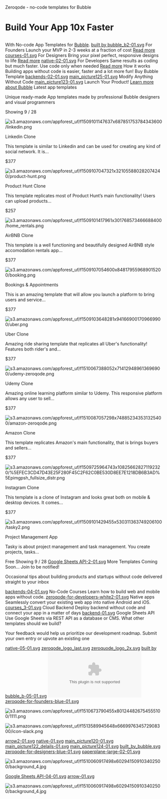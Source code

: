 Zeroqode - no-code templates for Bubble

# Build Your App 10x Faster

##

With No-code App Templates for [Bubble](https://bubble.is/?ref=9BJPDWAH).
[built by bubble_b2-01.svg](../_resources/b953fedc1e508f2b11f2bb57d270b64f.bin)
For Founders
Launch your MVP in 2-3 weeks at a fraction of cost
[Read more](https://zeroqode.com/founders)
[courses-01.svg](../_resources/f5b287f2c191c9af8ceb779428b6fa80.bin)
For Designers
Bring your pixel perfect, responsive designs to life
[Read more](https://zeroqode.com/designers)
[native-02-01.svg](../_resources/4be4087177b5387d7be2f14bfea7e884.bin)
For Developers
Same results as coding but much faster. Use code only when needed
[Read more](https://zeroqode.com/developers)
How it works
Building apps without code is easier, faster and a lot more fun!
Buy Bubble Template
[backends-02-01.svg](../_resources/409a1184cdde7ab2b5bdd46544d8e23f.bin)
[main_picture125-01.svg](../_resources/f92f0cfa350f6599a6de6a8d6e157da2.png)
Modify Anything Without Code
[main_picture123-01.svg](../_resources/55d9e28abdef07a45f71119aa7380a03.bin)
Launch Your Product!
[Learn more about Bubble](https://zeroqode.com/bubble)
Latest app templates

Unique ready-made App templates made by professional Bubble designers and visual programmers

Showing 9 / 28

![s3.amazonaws.com/appforest_uf/f1509101147637x687851753784343600/linkedin.png](../_resources/9fb3fa762d265f502bea097a638a8990.png)

Linkedin Clone

This template is similar to Linkedin and can be used for creating any kind of social network. It is...

$377

![s3.amazonaws.com/appforest_uf/f1509107047321x321055880282074240/product-hunt.png](../_resources/e2a384ae687b2dead6c68af085f36bff.png)

Product Hunt Clone

This template replicates most of Product Hunt’s main functionality! Users can upload products...

$257

![s3.amazonaws.com/appforest_uf/f1509101417961x301768573466688400/home_rentals.png](../_resources/80859e50ebedfd5b20ccaa2d3b555e33.png)

AirBNB Clone

This template is a well functioning and beautifully designed AirBNB style accomodation rentals app...

$377

![s3.amazonaws.com/appforest_uf/f1509107054600x848179559689015200/booking.png](../_resources/832cb44771e94acdcc388f864d479087.png)

Bookings & Appointments

This is an amazing template that will allow you launch a platform to bring users and service...

$377

![s3.amazonaws.com/appforest_uf/f1509103648281x941669001709669900/uber.png](../_resources/1808e12ebe8326ced456833e64a28d54.png)

Uber Clone

Amazing ride sharing template that replicates all Uber's functionality! Features both rider's and...

$377

![s3.amazonaws.com/appforest_uf/f1510067388052x714129489613696900/udemy-zeroqode.png](../_resources/ce04ed471a738b392b1b9b538f88ffbd.png)

Udemy Clone

Amazing online learning platform similar to Udemy. This responsive platform allows any user to sell...

$377

![s3.amazonaws.com/appforest_uf/f1510087057298x748852343531325400/amazon-zeroqode.png](../_resources/c72fb3e89da71a72b32c85236553d815.png)

Amazon Clone

This template replicates Amazon's main functionality, that is brings buyers and sellers...

$377

![s3.amazonaws.com/appforest_uf/f1509725964743x108256628271192320/%5EFEC3CD47D43E25F280F45C2F62C0BE530D8EE7E1218DB6B3AD%5Epimgpsh_fullsize_distr.png](../_resources/acd1ad1b27fba34cd68aa1ae2b0159e1.png)

Instagram Clone

This template is a clone of Instagram and looks great both on mobile & desktop devices. It comes...

$377

![s3.amazonaws.com/appforest_uf/f1509101429455x530311363749206100/tasky2.png](../_resources/c7708cd699c7888692272589a52e89e7.png)

Project Management App

Tasky is about project management and task management. You create projects, tasks...

Free
Showing 9 / 28
[Google Sheets API-2-01.svg](../_resources/19c32eefe50a23e94db3b98f46bd09c3.bin)
More Templates Coming Soon... Join to be notified!

Occasional tips about building products and startups without code delivered straight to your inbox

[backends-04-01.svg](../_resources/69ab57e5aab3bcfad16525760ccaa58f.bin)
No-Code Courses
Learn how to build web and mobile apps without code.
[zeroqode-for-developers-white2-01.svg](../_resources/e33040d86d5f225800ff5f494fc8d8d6.bin)
Native apps
Seamlessly convert your existing web app into native Android and iOS.
[courses_3-01.svg](../_resources/dce798814564656f007c6bd96ebc9fc5.bin)
Cloud Backend
Deploy backend without code and connect your app in a matter of days
[backend-01.svg](../_resources/1be5bf721d597c2836f7937a8b87c6d9.bin)
Google Sheets API
Use Google Sheets via REST API as a database or CMS.
What other templates should we build?

Your feedback would help us prioritize our development roadmap. Submit your own entry or upvote an existing one

[native-05-01.svg](../_resources/5bca664ce88668c62143a46a7bc0db1d.bin)
[zeroqode_logo_last.svg](../_resources/f1935bcac5d9471cce2ba3ce33f90962.bin)
[zeroquode_logo_2x.svg](../_resources/409a1184cdde7ab2b5bdd46544d8e23f.bin)
[built by bubble_b-05-01.svg](../_resources/55d9e28abdef07a45f71119aa7380a03.bin)
![Безымянный-1.png](../_resources/eb14b333ee8969885cb8f198c044578c.bin)
[zeroqode-for-founders-blue-01.svg](../_resources/eb14b333ee8969885cb8f198c044578c.bin)

![s3.amazonaws.com/appforest_uf/f1510673790455x801244826754555100/1111.png](../_resources/3b6e0801aeda18ec89eec5add413905f.png)

![s3.amazonaws.com/appforest_uf/f1513589945648x666997634572908300/icon-slack.png](../_resources/be5a69ba7999959e958d89cff512c0c4.png)

[arrow2-01.svg](../_resources/b512d2ba641fd58e998169b09e3b88ce.bin)
[native-01.svg](../_resources/8d778033bf5e9f567c9c818abe4f59c3.bin)
[main_picture120-01.svg](../_resources/a0ba632dda3ff208f0c755fd1efcc294.bin)
[main_picture122_delails-01.svg](../_resources/e0b91fd2ca8a5a1a7c60787d3e75ab3b.bin)
[main_picture124-01.svg](../_resources/805804dc131227e4a67cae56e30173cd.bin)
[built_by_bubble.svg](../_resources/b953fedc1e508f2b11f2bb57d270b64f.bin)
[zeroqode-for-designers-blue-01.svg](../_resources/f5b287f2c191c9af8ceb779428b6fa80.bin)
[paperplane-large-02-01.svg](../_resources/4be4087177b5387d7be2f14bfea7e884.bin)

![s3.amazonaws.com/appforest_uf/f1510060917498x602941509103402500/background_4.jpg](../_resources/f928629acf717079b054e59369b15d6c.jpg)

[Google Sheets API-04-01.svg](../_resources/19c32eefe50a23e94db3b98f46bd09c3.bin)
[arrow-01.svg](../_resources/f1935bcac5d9471cce2ba3ce33f90962.bin)

![s3.amazonaws.com/appforest_uf/f1510060917498x602941509103402500/background_4.jpg](../_resources/f928629acf717079b054e59369b15d6c.jpg)